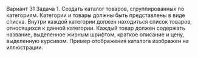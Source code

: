 Вариант 31
Задача 1. Создать каталог товаров, сгруппированных по категориям. Категории 
и товары должны быть представлены в виде списка. Внутри каждой категории 
должен находиться список товаров, относящихся к данной категории. Каждый 
товар должен содержать название, выделенное жирным шрифтом, краткое 
описание и цену, выделенную курсивом. Пример отображения каталога 
изображен на иллюстрации.